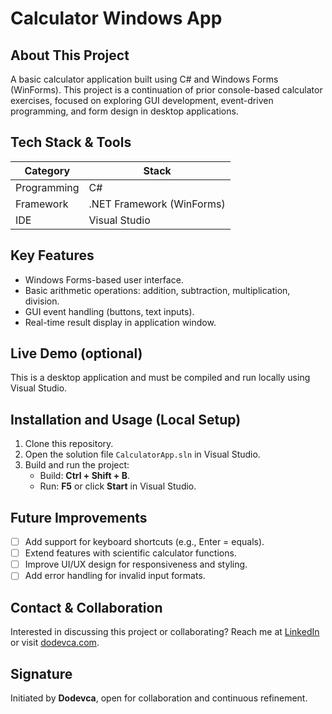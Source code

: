 # Calculator Windows App

## About This Project
A basic calculator application built using C# and Windows Forms (WinForms). This project is a continuation of prior console-based calculator exercises, focused on exploring GUI development, event-driven programming, and form design in desktop applications.

## Tech Stack & Tools
| Category     | Stack                  |
|--------------|------------------------|
| Programming  | C#                     |
| Framework    | .NET Framework (WinForms) |
| IDE          | Visual Studio          |

## Key Features
- Windows Forms-based user interface.
- Basic arithmetic operations: addition, subtraction, multiplication, division.
- GUI event handling (buttons, text inputs).
- Real-time result display in application window.

## Live Demo (optional)
This is a desktop application and must be compiled and run locally using Visual Studio.

## Installation and Usage (Local Setup)
1. Clone this repository.
2. Open the solution file `CalculatorApp.sln` in Visual Studio.
3. Build and run the project:
    - Build: **Ctrl + Shift + B**.
    - Run: **F5** or click **Start** in Visual Studio.

## Future Improvements
- [ ] Add support for keyboard shortcuts (e.g., Enter = equals).
- [ ] Extend features with scientific calculator functions.
- [ ] Improve UI/UX design for responsiveness and styling.
- [ ] Add error handling for invalid input formats.

## Contact & Collaboration
Interested in discussing this project or collaborating?
Reach me at [LinkedIn](https://linkedin.com/in/dodevca) or visit [dodevca.com](https://dodevca.com).

## Signature
Initiated by **Dodevca**, open for collaboration and continuous refinement.
